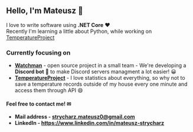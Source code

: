 ## Hello, I'm Mateusz 👋

I love to write software using **.NET Core** ❤  
Recently I'm learning a little about Python, while working on [TemperatureProject](https://github.com/gagyn/TemperatureProject)

### Currently focusing on  
+ **[Watchman](https://devscord-team.github.io/Watchman/)** - open source project in a small team - We're developing a **Discord bot** 🤖 to make Discord servers managment a lot easier! 😀  
+ **[TemperatureProject](https://github.com/gagyn/TemperatureProject)** - I love statistics about everything, so why not to save a temperature records outside of my house every one minute and access them through API 😄

#### Feel free to contact me! ✉
+ **Mail address - strycharz.mateusz0@gmail.com**
+ **LinkedIn - https://www.linkedin.com/in/mateusz-strycharz**

